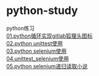 # python-study
python练习<br>
<a href='https://github.com/soley-wkh/python-study/blob/master/01-printfoxhead.py'>01.python循环实现gitlab狐狸头图标<br></a>
<a href='https://github.com/soley-wkh/python-study/blob/master/02-unittest%E4%BD%BF%E7%94%A8.py'>02.python unittest使用<br></a>
<a href='https://github.com/soley-wkh/python-study/blob/master/03-selenium%E4%BD%BF%E7%94%A8.py'>03.python selenium使用<br></a>
<a href='https://github.com/soley-wkh/python-study/blob/master/04-unittest_selenium%E4%BD%BF%E7%94%A8.py'>04.unittest_selenium使用<br></a>
<a href=''>05.python selenium递归读取小说</a>